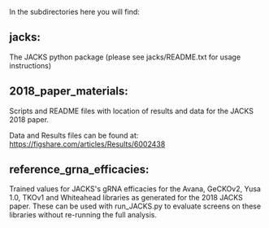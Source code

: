 In the subdirectories here you will find:

## jacks:  

The JACKS python package (please see jacks/README.txt for usage instructions)


## 2018_paper_materials: 

Scripts and README files with location of results and data for the JACKS 2018 paper.

Data and Results files can be found at: https://figshare.com/articles/Results/6002438

## reference_grna_efficacies:

Trained values for JACKS's gRNA efficacies for the Avana, GeCKOv2, Yusa 1.0, TKOv1 and Whiteahead
libraries as generated for the 2018 JACKS paper. These can be used with 
run_JACKS.py to evaluate screens on these libraries without re-running
the full analysis.
